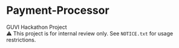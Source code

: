 # Payment-Processor
GUVI Hackathon Project<br>
⚠️ This project is for internal review only. See `NOTICE.txt` for usage restrictions.
